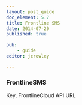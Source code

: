 ```yaml
---
layout: post_guide
doc_element: 5.7
title: Frontline SMS
date: 2014-07-20
published: true

pub: 
	- guide
editor: jcrowley

---
```


### FrontlineSMS
Key, FrontlineCloud API URL

